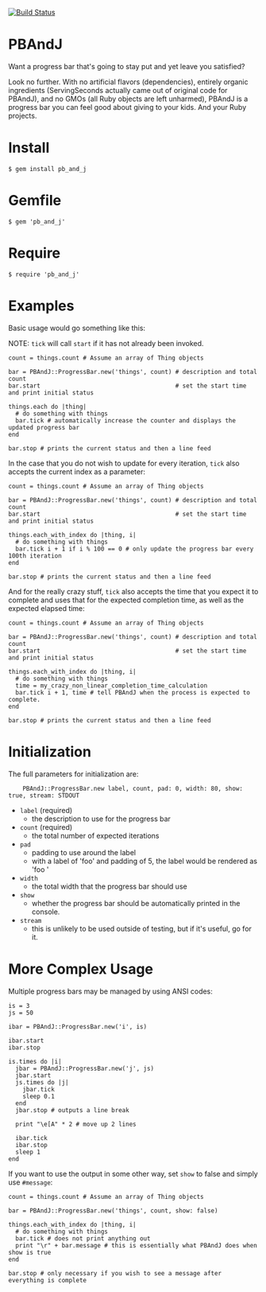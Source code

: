 [![Build Status](https://travis-ci.org/ToadJamb/pb_and_j.svg?branch=master)](https://travis-ci.org/ToadJamb/pb_and_j)

PBAndJ
======

Want a progress bar that's going to stay put and yet leave you satisfied?

Look no further.
With no artificial flavors (dependencies),
entirely organic ingredients
(ServingSeconds actually came out of original code for PBAndJ),
and no GMOs (all Ruby objects are left unharmed),
PBAndJ is a progress bar you can feel good about giving to your kids.
And your Ruby projects.


Install
=======

	$ gem install pb_and_j


Gemfile
=======

	$ gem 'pb_and_j'


Require
=======

	$ require 'pb_and_j'


Examples
========

Basic usage would go something like this:

NOTE: `tick` will call `start` if it has not already been invoked.

```
count = things.count # Assume an array of Thing objects

bar = PBAndJ::ProgressBar.new('things', count) # description and total count
bar.start                                      # set the start time and print initial status

things.each do |thing|
  # do something with things
  bar.tick # automatically increase the counter and displays the updated progress bar
end

bar.stop # prints the current status and then a line feed
```

In the case that you do not wish to update for every iteration,
`tick` also accepts the current index as a parameter:

```
count = things.count # Assume an array of Thing objects

bar = PBAndJ::ProgressBar.new('things', count) # description and total count
bar.start                                      # set the start time and print initial status

things.each_with_index do |thing, i|
  # do something with things
  bar.tick i + 1 if i % 100 == 0 # only update the progress bar every 100th iteration
end

bar.stop # prints the current status and then a line feed
```

And for the really crazy stuff,
`tick` also accepts the time that you expect it to complete
and uses that for the expected completion time,
as well as the expected elapsed time:

```
count = things.count # Assume an array of Thing objects

bar = PBAndJ::ProgressBar.new('things', count) # description and total count
bar.start                                      # set the start time and print initial status

things.each_with_index do |thing, i|
  # do something with things
  time = my_crazy_non_linear_completion_time_calculation
  bar.tick i + 1, time # tell PBAndJ when the process is expected to complete.
end

bar.stop # prints the current status and then a line feed
```


Initialization
==============

The full parameters for initialization are:

		PBAndJ::ProgressBar.new label, count, pad: 0, width: 80, show: true, stream: STDOUT

* `label` (required)
	* the description to use for the progress bar
* `count` (required)
	* the total number of expected iterations
* `pad`
	* padding to use around the label
	* with a label of 'foo' and padding of 5, the label would be rendered as 'foo  '
* `width`
	* the total width that the progress bar should use
* `show`
	* whether the progress bar should be automatically printed in the console.
* `stream`
	* this is unlikely to be used outside of testing, but if it's useful, go for it.


More Complex Usage
==================

Multiple progress bars may be managed by using ANSI codes:

```
is = 3
js = 50

ibar = PBAndJ::ProgressBar.new('i', is)

ibar.start
ibar.stop

is.times do |i|
  jbar = PBAndJ::ProgressBar.new('j', js)
  jbar.start
  js.times do |j|
    jbar.tick
    sleep 0.1
  end
  jbar.stop # outputs a line break

  print "\e[A" * 2 # move up 2 lines

  ibar.tick
  ibar.stop
  sleep 1
end
```

If you want to use the output in some other way,
set `show` to false and simply use `#message`:

```
count = things.count # Assume an array of Thing objects

bar = PBAndJ::ProgressBar.new('things', count, show: false)

things.each_with_index do |thing, i|
  # do something with things
  bar.tick # does not print anything out
  print "\r" + bar.message # this is essentially what PBAndJ does when show is true
end

bar.stop # only necessary if you wish to see a message after everything is complete
```
